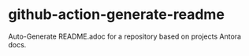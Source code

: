 # github-action-generate-readme
Auto-Generate README.adoc for a repository based on projects Antora docs.
